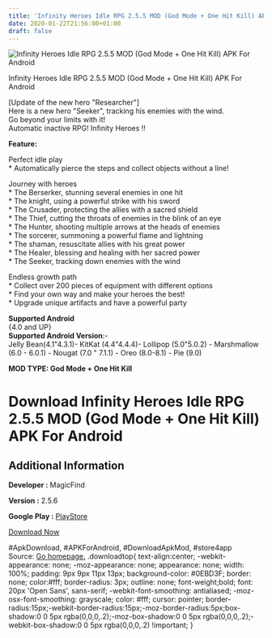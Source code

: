 ```yaml
---
title: 'Infinity Heroes Idle RPG 2.5.5 MOD (God Mode + One Hit Kill) APK For Android'
date: 2020-01-22T21:56:00+01:00
draft: false
---
```


![Infinity Heroes Idle RPG 2.5.5 MOD (God Mode + One Hit Kill) APK For Android](https://i2.wp.com/apkhome.net/wp-content/uploads/2020/01/Infinity-Heroes-Idle-RPG-2.5.5-MOD-God-Mode-One-Hit-Kill.png "Infinity Heroes Idle RPG 2.5.5 MOD (God Mode + One Hit Kill) APK For Android")

  

Infinity Heroes Idle RPG 2.5.5 MOD (God Mode + One Hit Kill) APK For Android

\[Update of the new hero "Researcher"\]  
Here is a new hero "Seeker", tracking his enemies with the wind.  
Go beyond your limits with it!  
Automatic inactive RPG! Infinity Heroes !!

**Feature:**

Perfect idle play  
\* Automatically pierce the steps and collect objects without a line!

Journey with heroes  
\* The Berserker, stunning several enemies in one hit  
\* The knight, using a powerful strike with his sword  
\* The Crusader, protecting the allies with a sacred shield  
\* The Thief, cutting the throats of enemies in the blink of an eye  
\* The Hunter, shooting multiple arrows at the heads of enemies  
\* The sorcerer, summoning a powerful flame and lightning  
\* The shaman, resuscitate allies with his great power  
\* The Healer, blessing and healing with her sacred power  
\* The Seeker, tracking down enemies with the wind

Endless growth path  
\* Collect over 200 pieces of equipment with different options  
\* Find your own way and make your heroes the best!  
\* Upgrade unique artifacts and have a powerful party

**Supported Android**  
{4.0 and UP}  
**Supported Android Version**:-  
Jelly Bean(4.1"4.3.1)- KitKat (4.4"4.4.4)- Lollipop (5.0"5.0.2) - Marshmallow (6.0 - 6.0.1) - Nougat (7.0 " 7.1.1) - Oreo (8.0-8.1) - Pie (9.0)

**MOD TYPE: God Mode + One Hit Kill**

Download Infinity Heroes Idle RPG 2.5.5 MOD (God Mode + One Hit Kill) APK For Android
=====================================================================================

Additional Information
----------------------

**Developer :** MagicFind

**Version :** 2.5.6

**Google Play :** [PlayStore](https://play.google.com/store/apps/details?id=com.magicfind.infinityfree)

  

[Download Now](https://store4app.co/post/infinity-heroes-idle-rpg-2-5-5-mod-god-mode-one-hit-kill-apk-for-android_1579711334)

  
#ApkDownload, #APKForAndroid, #DownloadApkMod, #store4app  
Source: [Go homepage.](https://store4app.co/post/infinity-heroes-idle-rpg-2-5-5-mod-god-mode-one-hit-kill-apk-for-android_1579711334) .downloadtop{ text-align:center; -webkit-appearance: none; -moz-appearance: none; appearance: none; width: 100%; padding: 9px 9px 11px 13px; background-color: #0EBD3F; border: none; color:#fff; border-radius: 3px; outline: none; font-weight;bold; font: 20px 'Open Sans', sans-serif; -webkit-font-smoothing: antialiased; -moz-osx-font-smoothing: grayscale; color: #fff; cursor: pointer; border-radius:15px;-webkit-border-radius:15px;-moz-border-radius:5px;box-shadow:0 0 5px rgba(0,0,0,.2);-moz-box-shadow:0 0 5px rgba(0,0,0,.2);-webkit-box-shadow:0 0 5px rgba(0,0,0,.2) !important; }